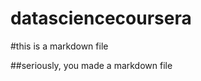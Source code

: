 datasciencecoursera
===================

#this is a markdown file

##seriously, you made a markdown file
